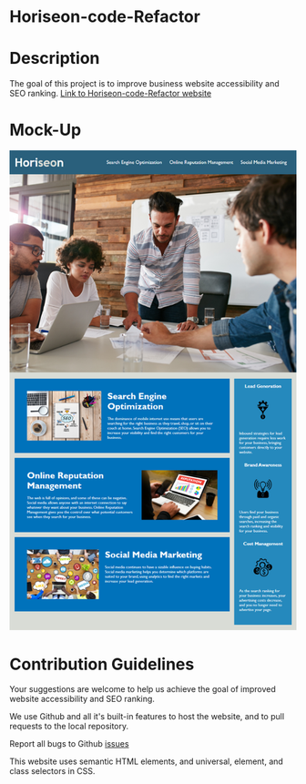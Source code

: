 # Horiseon-code-Refactor

# Description
The goal of this project is to improve business website accessibility and SEO ranking. <a href="https://jamillerooks.github.io/horiseon-code-refactor/">Link to Horiseon-code-Refactor website</a>

# Mock-Up
<img src="./assets/images/01-html-css-git-mockup.png" alt="image of business mock-up for project">

# Contribution Guidelines
Your suggestions are welcome to help us achieve the goal of improved website accessibility and SEO ranking. 

We use Github and all it's built-in features to host the website, and to pull requests to the local repository.

Report all bugs to Github <a href="https://github.com/issues">issues</a> 

This website uses semantic HTML elements, and universal, element, and class selectors in CSS.
